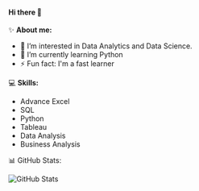 #### **Hi there** 👋

✨ **About me:**

- 🔭  I’m interested in Data Analytics and Data Science.
- 🌱 I’m currently learning Python
- ⚡ Fun fact: I'm a fast learner






💻 **Skills:**

- Advance Excel
- SQL
- Python
- Tableau
- Data Analysis
- Business Analysis


📊 GitHub Stats:

![GitHub Stats](https://github-readme-stats.vercel.app/api?username=Saad123976&theme=dracula)
